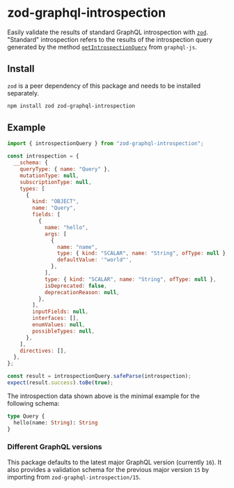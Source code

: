 # zod-graphql-introspection

Easily validate the results of standard GraphQL introspection with [`zod`](https://github.com/colinhacks/zod). "Standard" introspection refers to the results of the introspection query generated by the method [`getIntrospectionQuery`](https://github.com/graphql/graphql-js/blob/main/src/utilities/getIntrospectionQuery.ts) from `graphql-js`.

## Install

`zod` is a peer dependency of this package and needs to be installed separately.

```sh
npm install zod zod-graphql-introspection
```

## Example

```js
import { introspectionQuery } from "zod-graphql-introspection";

const introspection = {
  __schema: {
    queryType: { name: "Query" },
    mutationType: null,
    subscriptionType: null,
    types: [
      {
        kind: "OBJECT",
        name: "Query",
        fields: [
          {
            name: "hello",
            args: [
              {
                name: "name",
                type: { kind: "SCALAR", name: "String", ofType: null },
                defaultValue: '"world"',
              },
            ],
            type: { kind: "SCALAR", name: "String", ofType: null },
            isDeprecated: false,
            deprecationReason: null,
          },
        ],
        inputFields: null,
        interfaces: [],
        enumValues: null,
        possibleTypes: null,
      },
    ],
    directives: [],
  },
};

const result = introspectionQuery.safeParse(introspection);
expect(result.success).toBe(true);
```

The introspection data shown above is the minimal example for the following schema:

```graphql
type Query {
  hello(name: String): String
}
```

### Different GraphQL versions

This package defaults to the latest major GraphQL version (currently `16`). It also provides a validation schema for the previous major version `15` by importing from `zod-graphql-introspection/15`.
